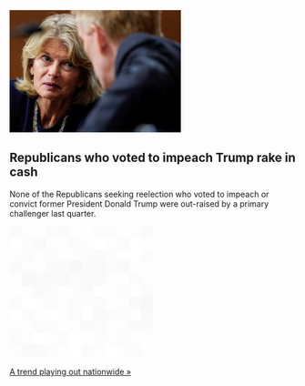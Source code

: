 
![Republicans who voted to impeach Trump rake in cash](./20220203055836.png)
## Republicans who voted to impeach Trump rake in cash

None of the Republicans seeking reelection who voted to impeach or convict former President Donald Trump were out-raised by a primary challenger last quarter.

![pic](../square_bg.png)

[A trend playing out nationwide »](https://www.yahoo.com/news/republicans-impeached-trump-outpace-challengers-025938709.html)
